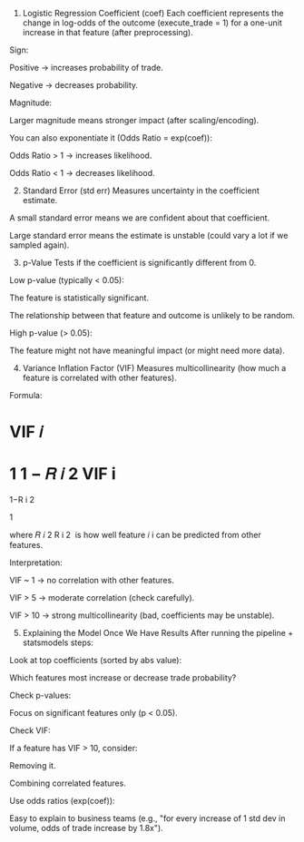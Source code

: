 1. Logistic Regression Coefficient (coef)
Each coefficient represents the change in log-odds of the outcome (execute_trade = 1) for a one-unit increase in that feature (after preprocessing).

Sign:

Positive → increases probability of trade.

Negative → decreases probability.

Magnitude:

Larger magnitude means stronger impact (after scaling/encoding).

You can also exponentiate it (Odds Ratio = exp(coef)):

Odds Ratio > 1 → increases likelihood.

Odds Ratio < 1 → decreases likelihood.

2. Standard Error (std err)
Measures uncertainty in the coefficient estimate.

A small standard error means we are confident about that coefficient.

Large standard error means the estimate is unstable (could vary a lot if we sampled again).

3. p-Value
Tests if the coefficient is significantly different from 0.

Low p-value (typically < 0.05):

The feature is statistically significant.

The relationship between that feature and outcome is unlikely to be random.

High p-value (> 0.05):

The feature might not have meaningful impact (or might need more data).

4. Variance Inflation Factor (VIF)
Measures multicollinearity (how much a feature is correlated with other features).

Formula:

VIF
𝑖
=
1
1
−
𝑅
𝑖
2
VIF 
i
​
 = 
1−R 
i
2
​
 
1
​
 
where 
𝑅
𝑖
2
R 
i
2
​
  is how well feature 
𝑖
i can be predicted from other features.

Interpretation:

VIF ~ 1 → no correlation with other features.

VIF > 5 → moderate correlation (check carefully).

VIF > 10 → strong multicollinearity (bad, coefficients may be unstable).

5. Explaining the Model Once We Have Results
After running the pipeline + statsmodels steps:

Look at top coefficients (sorted by abs value):

Which features most increase or decrease trade probability?

Check p-values:

Focus on significant features only (p < 0.05).

Check VIF:

If a feature has VIF > 10, consider:

Removing it.

Combining correlated features.

Use odds ratios (exp(coef)):

Easy to explain to business teams (e.g., "for every increase of 1 std dev in volume, odds of trade increase by 1.8x").
